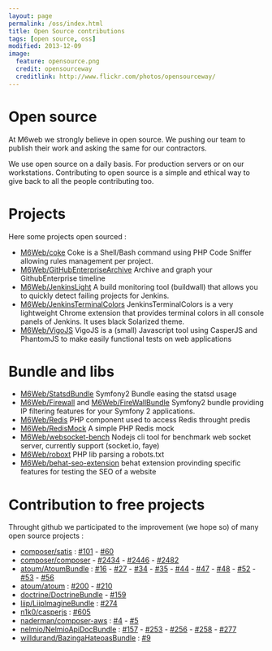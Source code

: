```yaml
---
layout: page
permalink: /oss/index.html
title: Open Source contributions
tags: [open source, oss]
modified: 2013-12-09
image:
  feature: opensource.png
  credit: opensourceway
  creditlink: http://www.flickr.com/photos/opensourceway/
---
```


# Open source

At M6web we strongly believe in open source. We pushing our team to publish their  work and asking the same for our contractors.

We use open source on a daily basis. For production servers or on our workstations. Contributing to open source is a simple and ethical way to give back to all the people contributing too.

# Projects

Here some projects open sourced :

* [M6Web/coke](https://github.com/M6Web/Coke) Coke is a Shell/Bash command using PHP Code Sniffer allowing rules management per project.
* [M6Web/GitHubEnterpriseArchive](https://github.com/M6Web/GitHubEnterpriseArchive) Archive and graph your GithubEnterprise timeline
* [M6Web/JenkinsLight](https://github.com/M6Web/JenkinsLight) A build monitoring tool (buildwall) that allows you to quickly detect failing projects for Jenkins.
* [M6Web/JenkinsTerminalColors](https://github.com/M6Web/JenkinsTerminalColors) JenkinsTerminalColors is a very lightweight Chrome extension that provides terminal colors in all console panels of Jenkins. It uses black Solarized theme.
* [M6Web/VigoJS](https://github.com/M6Web/VigoJS) VigoJS is a (small) Javascript tool using CasperJS and PhantomJS to make easily functional tests on web applications

# Bundle and libs

* [M6Web/StatsdBundle](https://github.com/M6Web/StatsdBundle) Symfony2 Bundle easing the statsd usage
* [M6Web/Firewall](https://github.com/M6Web/Firewall) and [M6Web/FireWallBundle](https://github.com/M6Web/FirewallBundle) Symfony2 bundle providing IP filtering features for your Symfony 2 applications.
* [M6Web/Redis](https://github.com/M6Web/Redis) PHP component used to access Redis throught predis
* [M6Web/RedisMock](https://github.com/M6Web/RedisMock) A simple PHP Redis mock
* [M6Web/websocket-bench](https://github.com/M6Web/websocket-bench) Nodejs cli tool for benchmark web socket server, currently support (socket.io, faye)
* [M6Web/roboxt](https://github.com/M6Web/roboxt) PHP lib parsing a robots.txt
* [M6Web/behat-seo-extension](https://github.com/M6Web/behat-seo-extension) behat extension provinding specific features for testing the SEO of a website

# Contribution to free projects


Throught github we participated to the improvement (we hope so) of many open source projects :

* [composer/satis](https://github.com/composer/satis) : [#101](https://github.com/composer/satis/pull/101) - [#60](https://github.com/composer/satis/pull/60)
* [composer/composer](https://github.com/composer/composer) - [#2434](https://github.com/composer/composer/pull/2434) - [#2446](https://github.com/composer/composer/pull/2446) - [#2482](https://github.com/composer/composer/pull/2482)
* [atoum/AtoumBundle](https://github.com/atoum/AtoumBundle) : [#16](https://github.com/atoum/AtoumBundle/pull/16) - [#27](https://github.com/atoum/AtoumBundle/pull/27) - [#34](https://github.com/atoum/AtoumBundle/pull/34) - [#35](https://github.com/atoum/AtoumBundle/pull/35) - [#44](https://github.com/atoum/AtoumBundle/pull/44) - [#47](https://github.com/atoum/AtoumBundle/pull/47) - [#48](https://github.com/atoum/AtoumBundle/pull/48) - [#52](https://github.com/atoum/AtoumBundle/pull/52) - [#53](https://github.com/atoum/AtoumBundle/pull/53) - [#56](https://github.com/atoum/AtoumBundle/pull/56)
* [atoum/atoum](https://github.com/atoum/atoum) : [#200](https://github.com/atoum/atoum/pull/200) - [#210](https://github.com/atoum/atoum/pull/210)
* [doctrine/DoctrineBundle](https://github.com/doctrine/DoctrineBundle) - [#159](https://github.com/doctrine/DoctrineBundle/pull/159)
* [liip/LiipImagineBundle](https://github.com/liip/LiipImagineBundle) : [#274](https://github.com/liip/LiipImagineBundle/pull/274)
* [n1k0/casperjs](https://github.com/n1k0/casperjs) : [#605](https://github.com/n1k0/casperjs/pull/605)
* [naderman/composer-aws](https://github.com/naderman/composer-aws/) : [#4](https://github.com/naderman/composer-aws/pull/4) - [#5](https://github.com/naderman/composer-aws/pull/5)
* [nelmio/NelmioApiDocBundle](https://github.com/nelmio/NelmioApiDocBundle) : [#157](https://github.com/nelmio/NelmioApiDocBundle/pull/157) -  [#253](https://github.com/nelmio/NelmioApiDocBundle/pull/253) -
[#256](https://github.com/nelmio/NelmioApiDocBundle/pull/256) -  [#258](https://github.com/nelmio/NelmioApiDocBundle/pull/258) - [#277](https://github.com/nelmio/NelmioApiDocBundle/pull/277)
* [willdurand/BazingaHateoasBundle](https://github.com/willdurand/BazingaHateoasBundle) : [#9](https://github.com/willdurand/BazingaHateoasBundle/pull/9)



